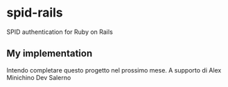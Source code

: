 # spid-rails
SPID authentication for Ruby on Rails


## My implementation

Intendo completare questo progetto nel prossimo mese.
A supporto di Alex Minichino Dev Salerno